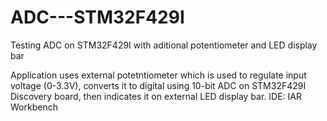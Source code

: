 # ADC---STM32F429I
Testing ADC on STM32F429I with aditional potentiometer and LED display bar

Application uses external potetntiometer which is used to regulate input voltage (0-3.3V), converts it to digital using 10-bit ADC on STM32F429I Discovery board, then indicates it on external LED display bar. IDE: IAR Workbench
